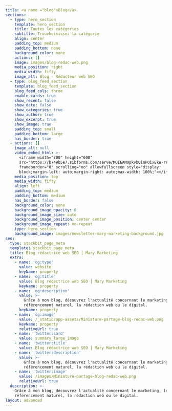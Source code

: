 ```yaml
---
title: <a name ="blog">Blog</a>
sections:
  - type: hero_section
    template: hero_section
    title: Toutes les catégories
    subtitle: Trouvhoisissez la catégorie
    align: center
    padding_top: medium
    padding_bottom: none
    background_color: none
    actions: []
    image: images/blog-redac-web.png
    media_position: right
    media_width: fifty
    image_alt: Blog - Rédacteur web SEO
  - type: blog_feed_section
    template: blog_feed_section
    blog_feed_cols: three
    enable_cards: true
    show_recent: false
    show_date: false
    show_categories: true
    show_author: true
    show_excerpt: true
    show_image: true
    padding_top: small
    padding_bottom: large
    has_border: true
  - actions: []
    image_alt: null
    video_embed_html: >-
      <iframe width="700" height="600"
      src="https://b749b5e7.sibforms.com/serve/MUIEAM0pkvbQinFOixEkW-rF_LkKDOef_kUfJGtk7R9-UfYGPAJ_DiiVnVBksDThZYDqnmeVL4MnotsgclA_AehybCmA3NKcWHLbbvdkKvG0n34T7OuHuIsL2dj3-o197_s8hEpdP9x5L2dDoMQzA-iDTR8VKjJg43Ng3XjNLA8_kzDtFQqaWLGl0KlowvrzGYQ-eObrny3EASDU"
      frameborder="0" scrolling="no" allowfullscreen style="display:
      block;margin-left: auto;margin-right: auto;max-width: 100%;"></iframe>
    media_position: top
    media_width: fifty
    align: left
    padding_top: medium
    padding_bottom: medium
    has_border: false
    background_color: none
    background_image_opacity: 0
    background_image_size: auto
    background_image_position: center center
    background_image_repeat: no-repeat
    type: hero_section
    background_image: images/newsletter-mary-marketing-background.jpg
seo:
  type: stackbit_page_meta
  template: stackbit_page_meta
  title: Blog rédactrice web SEO ⎮ Mary Marketing
  extra:
    - name: 'og:type'
      value: website
      keyName: property
    - name: 'og:title'
      value: Blog rédactrice web SEO ⎮ Mary Marketing
      keyName: property
    - name: 'og:description'
      value: >-
        Grâce à mon blog, découvrez l'actualité concernant le marketing, le
        référencement naturel, la rédaction web ou le digital.
      keyName: property
    - name: 'og:image'
      value: /_static/app-assets/Miniature-partage-blog-redac-web.png
      keyName: property
      relativeUrl: true
    - name: 'twitter:card'
      value: summary_large_image
    - name: 'twitter:title'
      value: Blog rédactrice web SEO ⎮ Mary Marketing
    - name: 'twitter:description'
      value: >-
        Grâce à mon blog, découvrez l'actualité concernant le marketing, le
        référencement naturel, la rédaction web ou le digital.
    - name: 'twitter:image'
      value: /images/Miniature-partage-blog-redac-web.png
      relativeUrl: true
  description: >-
    Grâce à mon blog, découvrez l'actualité concernant le marketing, le
    référencement naturel, la rédaction web ou le digital.
layout: advanced
---
```

